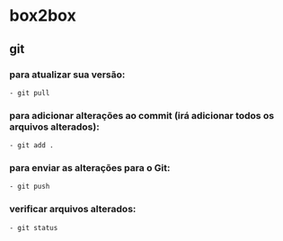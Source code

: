# box2box

## git 

### para atualizar sua versão: 
    - git pull

### para adicionar alterações ao commit (irá adicionar todos os arquivos alterados):
    - git add .

### para enviar as alterações para o Git:
    - git push

### verificar arquivos alterados:
    - git status